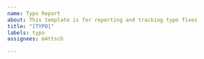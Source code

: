 ```yaml
---
name: Typo Report
about: This template is for reporting and tracking typo fixes
title: "[TYPO]"
labels: typo
assignees: m4ttsch

---
```



